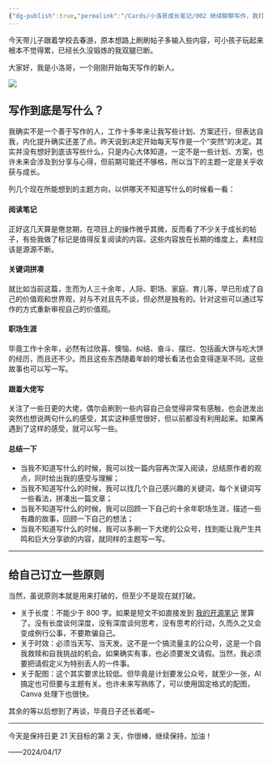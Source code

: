 ```yaml
---
{"dg-publish":true,"permalink":"/Cards/小洛哥成长笔记/002 继续聊聊写作，我打算写一些什么？/","tags":["小洛哥成长笔记"],"noteIcon":1,"created":"2024-04-17","updated":"2024-04-17"}
---
```


今天带儿子跟着学校去春游，原本想路上刷刷帖子多输入些内容，可小孩子玩起来根本不觉得累，已经长久没锻炼的我双腿已断。

大家好，我是小洛哥，一个刚刚开始每天写作的新人。

![](http://img.xlg.life/images/202404172255965.png)

## 写作到底是写什么？

我确实不是一个善于写作的人，工作十多年来让我写些计划、方案还行，但表达自我，内化提升确实还差了点。昨天说到决定开始每天写作是一个“突然”的决定。其实并没有想好到底该写些什么，只是内心大体知道，一定不是一些计划、方案，也许未来会涉及到分享与心得，但前期可能还不够格，所以当下的主题一定是关乎收获与成长。

列几个现在所能想到的主题方向，以供哪天不知道写什么的时候看一看：

#### 阅读笔记
正好这几天算是倦怠期，在项目上的操作微乎其微，反而看了不少关于成长的帖子，有些我做了标记是值得反复阅读的内容。这些内容放在长期的维度上，素材应该是源源不断。

#### 关键词拼凑
就比如当前这篇，生而为人三十余年，人际、职场、家庭、育儿等，早已形成了自己的价值观和世界观，对与不对且先不谈，但必然是独有的。针对这些可以通过写作的方式重新审视自己的价值观。

#### 职场生涯
毕竟工作十余年，必然有过欣喜、懊恼、纠结、奋斗、摆烂、包括画大饼与吃大饼的经历，而且还不少。而且这些东西随着年龄的增长看法也会变得逐渐不同。这些故事也可以写一写。

#### 跟着大佬写
关注了一些日更的大佬，偶尔会刷到一些内容自己会觉得非常有感触，也会迸发出突然也想说两句什么的感受，其实这种感觉很好，但以前都没有利用起来。如果再遇到了这样的感受，就可以写一些。

#### 总结一下
- 当我不知道写什么的时候，我可以找一篇内容再次深入阅读，总结原作者的观点，同时给出我的感受与理解；
- 当我不知道写什么的时候，我可以找几个自己感兴趣的关键词，每个关键词写一些看法，拼凑出一篇文章；
- 当我不知道写什么的时候，我可以回顾一下自己的十余年职场生涯，描述一些有趣的故事，回顾一下自己的想法；
- 当我不知道写什么的时候，我可以多刷一下大佬的公众号，找到能让我产生共鸣和巨大分享欲的内容，就同样的主题写一写。

---

## 给自己订立一些原则
当然，虽说原则本就是用来打破的，但至少不是现在就打破。
- 关于长度：不能少于 800 字。如果是短文不如直接发到 [我的开源笔记](https://xlg.life/) 里算了。没有长度谈何深度，没有深度谈何思考，没有思考的行动，久而久之又会变成例行公事，不要欺骗自己。
- 关于时效：必须当天写、当天发。这不是一个搞流量主的公众号，这是一个自我救赎和自我挑战的机会。如果确实有事，也必须要发文请假。当然，我必须要把请假定义为特别丢人的一件事。
- 关于配图：这个其实要求比较低。但毕竟是计划要发公众号，就至少一张，AI 搞定也可但要与主题有关。也许未来写熟练了，可以使用固定格式的配图，Canva 处理下也很快。

其余的等以后想到了再谈，毕竟日子还长着呢~

---

今天是保持日更 21 天目标的第 2 天，你很棒，继续保持，加油！

——2024/04/17